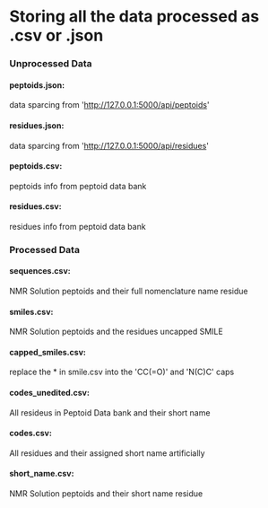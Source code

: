 # Storing all the data processed as .csv or .json 

### Unprocessed Data 

#### peptoids.json: 
data sparcing from 'http://127.0.0.1:5000/api/peptoids'

#### residues.json: 
data sparcing from 'http://127.0.0.1:5000/api/residues'

#### peptoids.csv: 
peptoids info from peptoid data bank

#### residues.csv: 
residues info from peptoid data bank 

### Processed Data
#### sequences.csv: 
NMR Solution peptoids and their full nomenclature name residue 

#### smiles.csv: 
NMR Solution peptoids and the residues uncapped SMILE 

#### capped_smiles.csv: 
replace the * in smile.csv into the 'CC(=O)' and 'N(C)C' caps

#### codes_unedited.csv: 
All resideus in Peptoid Data bank and their short name 

#### codes.csv: 
All residues and their assigned short name artificially 

#### short_name.csv: 
NMR Solution peptoids and their short name residue 
